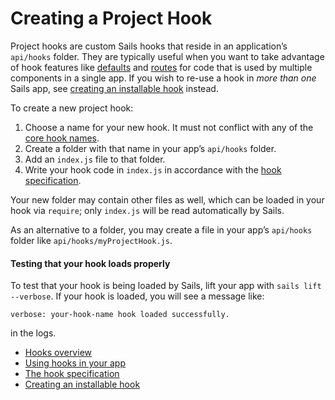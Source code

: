 # Creating a Project Hook

Project hooks are custom Sails hooks that reside in an application&rsquo;s `api/hooks` folder.  They are typically useful when you want to take advantage of hook features like [defaults](http://sailsjs.org/documentation/concepts/extending-sails/Hooks/hookspec/defaults.html) and [routes](http://sailsjs.org/documentation/concepts/extending-sails/Hooks/hookspec/routes.html) for code that is used by multiple components in a single app.  If you wish to re-use a hook in *more than one* Sails app, see [creating an installable hook](http://sailsjs.org/documentation/concepts/extending-sails/Hooks/installablehooks.html) instead.

To create a new project hook:

1. Choose a name for your new hook.  It must not conflict with any of the [core hook names](https://github.com/balderdashy/sails/blob/master/lib/app/configuration/default-hooks.js).
2. Create a folder with that name in your app&rsquo;s `api/hooks` folder.
3. Add an `index.js` file to that folder.
4. Write your hook code in `index.js` in accordance with the [hook specification](http://sailsjs.org/documentation/concepts/extending-sails/Hooks/hookspec).

Your new folder may contain other files as well, which can be loaded in your hook via `require`; only `index.js` will be read automatically by Sails.

As an alternative to a folder, you may create a file in your app&rsquo;s `api/hooks` folder like `api/hooks/myProjectHook.js`.

#### Testing that your hook loads properly

To test that your hook is being loaded by Sails, lift your app with `sails lift --verbose`.  If your hook is loaded, you will see a message like:

`verbose: your-hook-name hook loaded successfully.`

in the logs.

* [Hooks overview](http://sailsjs.org/documentation/concepts/extending-sails/Hooks)
* [Using hooks in your app](http://sailsjs.org/documentation/concepts/extending-sails/Hooks/usinghooks.html)
* [The hook specification](http://sailsjs.org/documentation/concepts/extending-sails/Hooks/hookspec)
* [Creating an installable hook](http://sailsjs.org/documentation/concepts/extending-sails/Hooks/installablehooks.html)


<docmeta name="displayName" value="Project Hooks">
<docmeta name="stabilityIndex" value="3">
